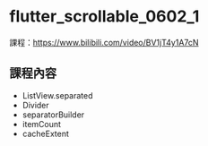 # flutter_scrollable_0602_1

課程：https://www.bilibili.com/video/BV1jT4y1A7cN

## 課程內容
- ListView.separated
- Divider
- separatorBuilder
- itemCount
- cacheExtent
